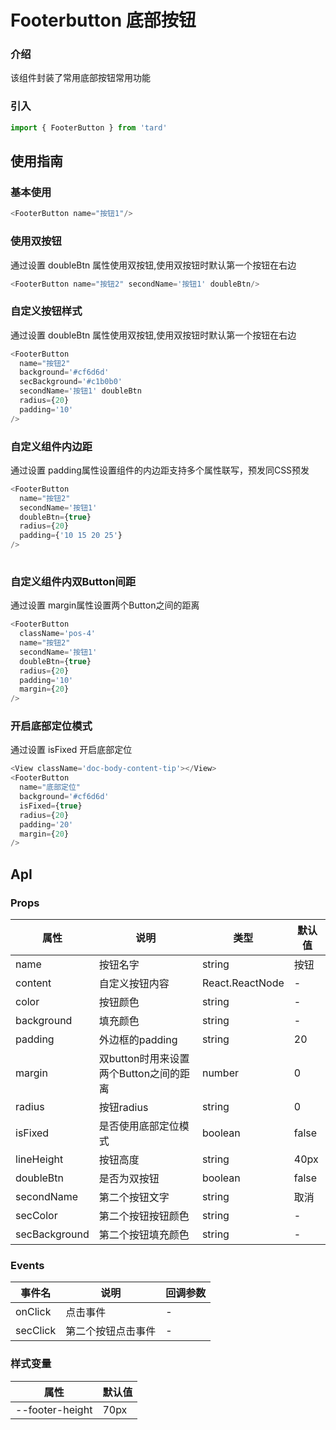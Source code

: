 
# Footerbutton 底部按钮

### 介绍
该组件封装了常用底部按钮常用功能
### 引入
```js
import { FooterButton } from 'tard'
```
## 使用指南
### 基本使用
```js
<FooterButton name="按钮1"/>
```
### 使用双按钮
通过设置 doubleBtn 属性使用双按钮,使用双按钮时默认第一个按钮在右边
```js
<FooterButton name="按钮2" secondName='按钮1' doubleBtn/>
```
### 自定义按钮样式
通过设置 doubleBtn 属性使用双按钮,使用双按钮时默认第一个按钮在右边
```js
<FooterButton 
  name="按钮2" 
  background='#cf6d6d' 
  secBackground='#c1b0b0' 
  secondName='按钮1' doubleBtn
  radius={20}
  padding='10'
/>
```
### 自定义组件内边距
通过设置 padding属性设置组件的内边距支持多个属性联写，预发同CSS预发
```js
<FooterButton
  name="按钮2"
  secondName='按钮1'
  doubleBtn={true}
  radius={20}
  padding={'10 15 20 25'} 
/>
	
```
### 自定义组件内双Button间距
通过设置 margin属性设置两个Button之间的距离
```js
<FooterButton
  className='pos-4'
  name="按钮2"
  secondName='按钮1'
  doubleBtn={true}
  radius={20}
  padding='10'
  margin={20} 
/>
```
### 开启底部定位模式
通过设置 isFixed 开启底部定位
```js
<View className='doc-body-content-tip'></View>
<FooterButton 
  name="底部定位"
  background='#cf6d6d'
  isFixed={true}
  radius={20}
  padding='20'
  margin={20} 
/>
```


## ApI
### Props
|  属性   | 说明  | 类型 | 默认值 |
|  ----  | ----  | ---- | ---- |
| name | 按钮名字 | string | 按钮 |
| content | 自定义按钮内容 | React.ReactNode | - |
| color | 按钮颜色 | string | - |
| background | 填充颜色 | string | - |
| padding | 外边框的padding | string | 20 |
| margin | 双button时用来设置两个Button之间的距离 | number | 0 |
| radius | 按钮radius | string | 0 |
| isFixed | 是否使用底部定位模式 | boolean | false |
| lineHeight | 按钮高度 | string | 40px |
| doubleBtn | 是否为双按钮 | boolean | false |
| secondName | 第二个按钮文字 | string | 取消 |
| secColor | 第二个按钮按钮颜色 | string | - |
| secBackground | 第二个按钮填充颜色 | string | - |

### Events
|  事件名   | 说明  | 回调参数 | 
|  ----  | ----  | ---- | 
| onClick | 点击事件 | - |
| secClick | 第二个按钮点击事件 | - |

### 样式变量
|  属性   | 默认值 |
|  ----  | ---- |
|  --footer-height |  70px |
